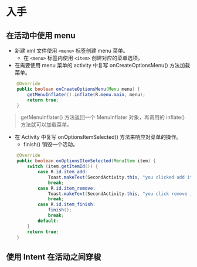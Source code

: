 # 入手

## 在活动中使用 menu
- 新建 xml 文件使用 `<menu>` 标签创建 menu 菜单。
    - 在 `<menu>` 标签内使用 `<item>` 创建对应的菜单选项。
- 在需要使用 menu 菜单的 activity 中复写 onCreateOptionsMenu() 方法加载菜单。
```java
    @Override
    public boolean onCreateOptionsMenu(Menu menu) {
        getMenuInflater().inflate(R.menu.main, menu);
        return true;
    }

```
> getMenuInflater() 方法返回一个 MenuInflater 对象，再调用的 inflate() 方法就可以加载菜单。
- 在 Activity 中复写 onOptionsItemSelected() 方法来响应对菜单的操作。
    - finish() 销毁一个活动。
```java
    @Override
    public boolean onOptionsItemSelected(MenuItem item) {
        switch (item.getItemId()) {
            case R.id.item_add:
                Toast.makeText(SecondActivity.this, "you clicked add item  ", Toast.LENGTH_SHORT).show();
                break;
            case R.id.item_remove:
                Toast.makeText(SecondActivity.this, "you click remove item.", Toast.LENGTH_SHORT).show();
                break;
            case R.id.item_finish:
                finish();
                break;
            default:
        }
        return true;
    }
```

## 使用 Intent 在活动之间穿梭

